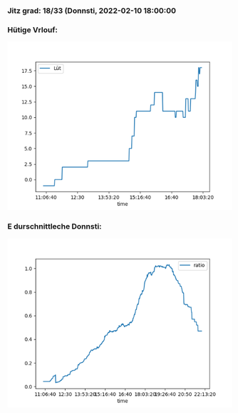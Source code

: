 ### Jitz grad: 18/33 (Donnsti, 2022-02-10 18:00:00

### Hütige Vrlouf:
![Graph](Today.png)

### E durschnittleche Donnsti:
![Graph](Donnsti.png)